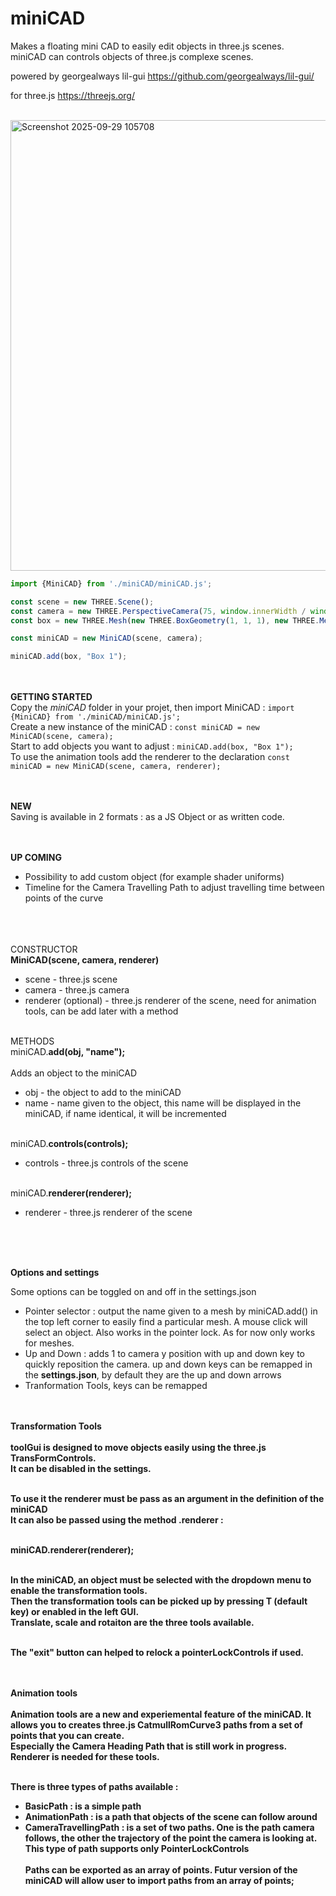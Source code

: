 # miniCAD
Makes a floating mini CAD to easily edit objects in three.js scenes.<br/>
miniCAD can controls objects of three.js complexe scenes.

powered by georgealways  lil-gui
https://github.com/georgealways/lil-gui/

for three.js
https://threejs.org/
<br/><br/>

<img width="1413" height="721" alt="Screenshot 2025-09-29 105708" src="https://github.com/user-attachments/assets/c0e3f4ff-5b3f-4906-b3e2-349f348cc00b" />



```js
import {MiniCAD} from './miniCAD/miniCAD.js';

const scene = new THREE.Scene();
const camera = new THREE.PerspectiveCamera(75, window.innerWidth / window.innerHeight, 1, 1000);
const box = new THREE.Mesh(new THREE.BoxGeometry(1, 1, 1), new THREE.MeshBasicMaterial({color: 0xffffff}));

const miniCAD = new MiniCAD(scene, camera);

miniCAD.add(box, "Box 1");
```
<br/><br/>
**GETTING STARTED**<br/>
Copy the <i>miniCAD</i> folder in your projet, then import MiniCAD : ``` import {MiniCAD} from './miniCAD/miniCAD.js'; ``` <br>
Create a new instance of the miniCAD : ``` const miniCAD = new MiniCAD(scene, camera); ``` <br>
Start to add objects you want to adjust : ``` miniCAD.add(box, "Box 1"); ``` <br>
To use the animation tools add the renderer to the declaration ``` const miniCAD = new MiniCAD(scene, camera, renderer); ```<br>

<br/><br/>
**NEW**<br/>
Saving is available in 2 formats : as a JS Object or as written code.

<br/><br/>
**UP COMING**<br/>
- Possibility to add custom object (for example shader uniforms)
- Timeline for the Camera Travelling Path to adjust travelling time between points of the curve

<br/><br/><br/>
CONSTRUCTOR<br/>
**MiniCAD(scene, camera, renderer)**
- scene - three.js scene
- camera - three.js camera
- renderer (optional) - three.js renderer of the scene, need for animation tools, can be add later with a method
<br/><br>

METHODS<br/>
miniCAD.**add(obj, "name");**
<br/><br/>Adds an object to the miniCAD

- obj - the object to add to the miniCAD
- name - name given to the object, this name will be displayed in the miniCAD, if name identical, it will be incremented
<br/><br/>

miniCAD.**controls(controls);**

- controls - three.js controls of the scene
<br/><br/>

miniCAD.**renderer(renderer);**

- renderer - three.js renderer of the scene
<br/>

<br/><br/>
**Options and settings**

Some options can be toggled on and off in the settings.json
- Pointer selector : output the name given to a mesh by miniCAD.add() in the top left corner to easily find a particular mesh.
  A mouse click will select an object. Also works in the pointer lock.
  As for now only works for meshes.
- Up and Down : adds 1 to camera y position with up and down key to quickly reposition the camera.
  up and down keys can be remapped in the **settings.json**, by default they are the up and down arrows
- Tranformation Tools, keys can be remapped

<br><br>
<b>Transformation Tools<br><br>
toolGui is designed to move objects easily using the three.js TransFormControls.<br>
It can be disabled in the settings.<br><br>

To use it the renderer must be pass as an argument in the definition of the miniCAD<br>
It can also be passed using the method .renderer :<br><br>

miniCAD.**renderer(renderer);**<br><br>

In the miniCAD, an object must be selected with the dropdown menu to enable the transformation tools.<br>
Then the transformation tools can be picked up by pressing T (default key) or enabled in the left GUI.<br>
Translate, scale and rotaiton are the three tools available.<br><br>

The "exit" button can helped to relock a pointerLockControls if used.

<br><br>
<b>Animation tools<br><br>
Animation tools are a new and experiemental feature of the miniCAD. It allows you to creates three.js CatmullRomCurve3 paths from a set of points that you
can create.<br>
Especially the Camera Heading Path that is still work in progress. <br>
Renderer is needed for these tools. <br><br>

There is three types of paths available :
- BasicPath : is a simple path
- AnimationPath : is a path that objects of the scene can follow around
- CameraTravellingPath : is a set of two paths. One is the path camera follows, the other the trajectory of the point the camera is looking at. This type of path supports only PointerLockControls
<br><br>
Paths can be exported as an array of points. Futur version of the miniCAD will allow user to import paths from an array of points;



